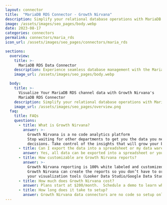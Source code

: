 ```yaml
---
layout: connector
title:  "MariaDB RDS Connector - Growth Nirvana"
description: Simplify your relational database operations with MariaDB RDS – a fully managed, highly available, and scalable MariaDB database service in the cloud.
image: /assets/images/seo_pages/body.webp
date: 2023-08-17
categories: connectors
permalink: connectors/maria_rds
icon_url: /assets/images/seo_pages/connectors/maria_rds

sections:
  overview:
    title: >-
      MariaDB RDS Data Connector
    description: Experience seamless database management with the MariaDB RDS connector. Simplify your relational database operations, optimize performance, and ensure data integrity with MariaDB RDS.
    image_url: /assets/images/seo_pages/body.webp

  body:
    title: >-
      Visualize Your MariaDB RDS channel data with Growth Nirvana's
      MariaDB RDS Connector
    description: Simplify your relational database operations with MariaDB RDS – a fully managed, highly available, and scalable MariaDB database service in the cloud.
    image_url: /assets/images/seo_pages/overview.png
  faq:
    title: FAQs
    questions:
      - title: What is Growth Nirvana?
        answer: >-
          Growth Nirvana is a no code analytics platform 
          Stop waiting for other departments to get you the data you need to make critical business 
          decisions. Take control of the insights that will grow your business.
      - title: Can I export the data into a spreadsheet or my data warehouse?
        answer: Yes, all data can be exported into a spreadsheet or your data warehouse (Google BigQuery, AWS, Snowflake, Azure, etc)
      - title: How customizable are Growth Nirvana reports?
        answer: >-
          Growth Nirvana reporting is 100% white labeled and customized to your specifications.
          Growth Nirvana can create the reports so you don’t have to or you can connect
          your visualization tools (Looker Data Studio/Google Data Studio, Tableau, PowerBI, etc) to Growth Nirvana.
      - title: How much does Growth Nirvana cost?
        answer: Plans start at $200/month.  Schedule a demo to learn what plan is best for you.
      - title: How long does it take to setup?
        answer: Growth Nirvana data connectors are no code so setup only requires a few clicks.
---
```

